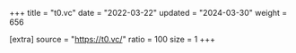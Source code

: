 +++
title = "t0.vc"
date = "2022-03-22"
updated = "2024-03-30"
weight = 656

[extra]
source = "https://t0.vc/"
ratio = 100
size = 1
+++
